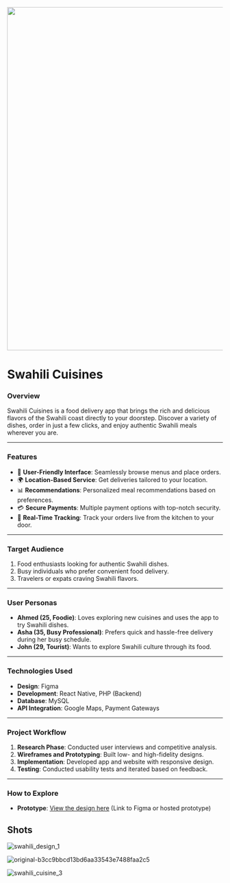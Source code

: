 <img src="https://github.com/user-attachments/assets/4f698da7-d96a-4ad0-806c-ce290432f2c8" width="800"> 

# Swahili Cuisines

### Overview
Swahili Cuisines is a food delivery app that brings the rich and delicious flavors of the Swahili coast directly to your doorstep. Discover a variety of dishes, order in just a few clicks, and enjoy authentic Swahili meals wherever you are.

---

### Features
- 📱 **User-Friendly Interface**: Seamlessly browse menus and place orders.
- 🌍 **Location-Based Service**: Get deliveries tailored to your location.
- 📊 **Recommendations**: Personalized meal recommendations based on preferences.
- 💳 **Secure Payments**: Multiple payment options with top-notch security.
- 🚚 **Real-Time Tracking**: Track your orders live from the kitchen to your door.

---

### Target Audience
1. Food enthusiasts looking for authentic Swahili dishes.
2. Busy individuals who prefer convenient food delivery.
3. Travelers or expats craving Swahili flavors.

---

### User Personas
- **Ahmed (25, Foodie)**: Loves exploring new cuisines and uses the app to try Swahili dishes.
- **Asha (35, Busy Professional)**: Prefers quick and hassle-free delivery during her busy schedule.
- **John (29, Tourist)**: Wants to explore Swahili culture through its food.

---

### Technologies Used
- **Design**: Figma
- **Development**: React Native, PHP (Backend)
- **Database**: MySQL
- **API Integration**: Google Maps, Payment Gateways

---

### Project Workflow
1. **Research Phase**: Conducted user interviews and competitive analysis.
2. **Wireframes and Prototyping**: Built low- and high-fidelity designs.
3. **Implementation**: Developed app and website with responsive design.
4. **Testing**: Conducted usability tests and iterated based on feedback.

---

### How to Explore
- **Prototype**: [View the design here](https://dribbble.com/shots/24106693-Project-swahili-cuisines) (Link to Figma or hosted prototype)

## Shots
![swahili_design_1](https://github.com/user-attachments/assets/4f698da7-d96a-4ad0-806c-ce290432f2c8)

![original-b3cc9bbcd13bd6aa33543e7488faa2c5](https://github.com/user-attachments/assets/480e11fa-000b-4091-bfc2-f110223e8f71)

![swahili_cuisine_3](https://github.com/user-attachments/assets/0fb24428-b842-48ee-96a4-3a14a7d676dc)



